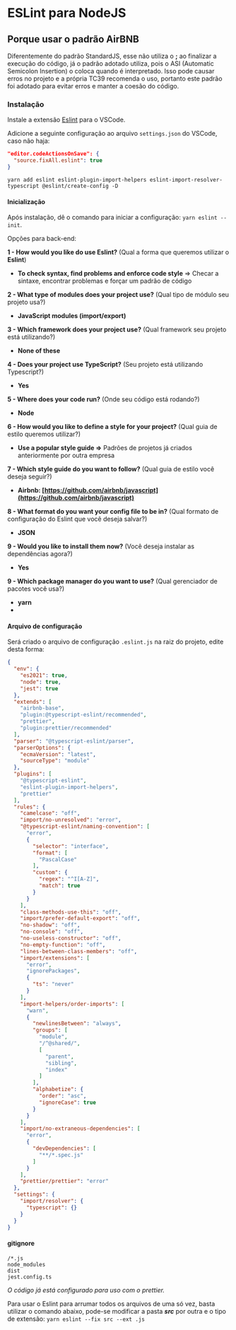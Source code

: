 # ESLint para NodeJS

## Porque usar o padrão AirBNB

Diferentemente do padrão StandardJS, esse não utiliza o **;** ao finalizar a execução do código, já o padrão adotado utiliza, pois o ASI (Automatic Semicolon Insertion) o coloca quando é interpretado.
Isso pode causar erros no projeto e a própria TC39 recomenda o uso, portanto este padrão foi adotado para evitar erros e manter a coesão do código.

### Instalação

Instale a extensão [Eslint](https://marketplace.visualstudio.com/items?itemName=dbaeumer.vscode-eslint) para o VSCode.

Adicione a seguinte configuração ao arquivo `settings.json` do VSCode, caso não haja:

```json
"editor.codeActionsOnSave": {
  "source.fixAll.eslint": true
}
```

```node
yarn add eslint eslint-plugin-import-helpers eslint-import-resolver-typescript @eslint/create-config -D
```

#### Inicialização

Após instalação, dê o comando para iniciar a configuração: `yarn eslint --init`.

Opções para back-end:

**1 - How would you like do use Eslint?** (Qual a forma que queremos utilizar o **Eslint**)

- **To check syntax, find problems and enforce code style** ⇒ Checar a sintaxe, encontrar problemas e forçar um padrão de código

**2 - What type of modules does your project use?** (Qual tipo de módulo seu projeto usa?)

- **JavaScript modules (import/export)**

**3 - Which framework does your project use?** (Qual framework seu projeto está utilizando?)

- **None of these**

**4 - Does your project use TypeScript?** (Seu projeto está utilizando Typescript?)

- **Yes**

**5 - Where does your code run?** (Onde seu código está rodando?)

- **Node**

**6 - How would you like to define a style for your project?** (Qual guia de estilo queremos utilizar?)

- **Use a popular style guide ⇒** Padrões de projetos já criados anteriormente por outra empresa

**7 - Which style guide do you want to follow?** (Qual guia de estilo você deseja seguir?)

- **Airbnb: [https://github.com/airbnb/javascript](https://github.com/airbnb/javascript)**

**8 - What format do you want your config file to be in?** (Qual formato de configuração do Eslint que você deseja salvar?)

- **JSON**

**9 - Would you like to install them now?** (Você deseja instalar as dependências agora?)

- **Yes**

**9 - Which package manager do you want to use?** (Qual gerenciador de pacotes você usa?)

- **yarn**
- 

#### Arquivo de configuração

Será criado o arquivo de configuração `.eslint.js` na raiz do projeto, edite desta forma:

```json
{
  "env": {
    "es2021": true,
    "node": true,
    "jest": true
  },
  "extends": [
    "airbnb-base",
    "plugin:@typescript-eslint/recommended",
    "prettier",
    "plugin:prettier/recommended"
  ],
  "parser": "@typescript-eslint/parser",
  "parserOptions": {
    "ecmaVersion": "latest",
    "sourceType": "module"
  },
  "plugins": [
    "@typescript-eslint",
    "eslint-plugin-import-helpers",
    "prettier"
  ],
  "rules": {
    "camelcase": "off",
    "import/no-unresolved": "error",
    "@typescript-eslint/naming-convention": [
      "error",
      {
        "selector": "interface",
        "format": [
          "PascalCase"
        ],
        "custom": {
          "regex": "^I[A-Z]",
          "match": true
        }
      }
    ],
    "class-methods-use-this": "off",
    "import/prefer-default-export": "off",
    "no-shadow": "off",
    "no-console": "off",
    "no-useless-constructor": "off",
    "no-empty-function": "off",
    "lines-between-class-members": "off",
    "import/extensions": [
      "error",
      "ignorePackages",
      {
        "ts": "never"
      }
    ],
    "import-helpers/order-imports": [
      "warn",
      {
        "newlinesBetween": "always",
        "groups": [
          "module",
          "/^@shared/",
          [
            "parent",
            "sibling",
            "index"
          ]
        ],
        "alphabetize": {
          "order": "asc",
          "ignoreCase": true
        }
      }
    ],
    "import/no-extraneous-dependencies": [
      "error",
      {
        "devDependencies": [
          "**/*.spec.js"
        ]
      }
    ],
    "prettier/prettier": "error"
  },
  "settings": {
    "import/resolver": {
      "typescript": {}
    }
  }
}
```

#### gitignore

```gitignore
/*.js
node_modules
dist
jest.config.ts
```

_O código já está configurado para uso com o prettier._

Para usar o Eslint para arrumar todos os arquivos de uma só vez, basta utilizar o comando abaixo, pode-se modificar a pasta **_src_** por outra e o tipo de extensão: `yarn eslint --fix src --ext .js`
